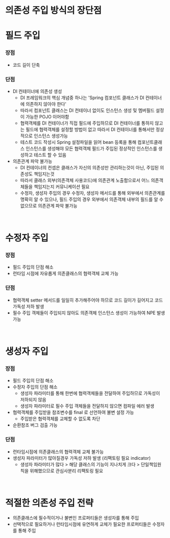 # 의존성 주입 방식의 장단점
# 필드 주입
### 장점
* 코드 길이 단축

### 단점
* DI 컨테이너에 의존성 생성
	* DI 프레임워크의 핵심 개념중 하나는 'Spring 컴포넌트 클래스가 DI 컨테이너에 의존하지 않아야 한다'
	* 따라서 컴포넌트 클래스는 DI 컨테이너 없이도 인스턴스 생성 및 멤버필드 설정이 가능한 POJO 이어야함
	* 협력객체를 DI 컨테이너가 직접 필드에 주입하므로 DI 컨테이너를 통하지 않고는 필드에 협력객체를 설정할 방법이 없고 따라서 DI 컨테이너를 통해서만 정상적으로 인스턴스 생성가능
	* 테스트 코드 작성시 Spring 설정파일을 읽어 bean 등록을 통해 컴포넌트클래스 인스턴스를 생성해야 모든 협력객체 필드가 주입된 정상적인 인스턴스를 생성하고 테스트 할 수 있음
* 의존관계 파악 불가능
	* DI 컨테이너의 컨셉은 클래스가 자신의 의존성만 관리하는것이 아닌, 주입된 의존성도 책임지는것
	* 따라서 클래스 외부(의존객체 사용코드)에 의존관계 노출함으로서 어느 의존객체들을 책임지는지 커뮤니케이션 필요
	* 수정자, 생성자 주입의 경우 수정자, 생성자 메서드를 통해 외부에서 의존관계를 명확히 알 수 있으나, 필드 주입의 경우 외부에서 의존객체 내부의 필드를 알 수 없으므로 의존관계 파악 불가능

<br>

# 수정자 주입
### 장점
* 필드 주입의 단점 해소
* 런타임 시점에 자유롭게 의존클래스의 협력객체 교체 가능

### 단점
* 협력객체 setter 메서드를 일일히 추가해주어야 하므로 코드 길이가 길어지고 코드 가독성 저하 발생
* 필수 주입 객체들이 주입되지 않아도 의존객체 인스턴스 생성이 가능하여 NPE 발생 가능

<br>

# 생성자 주입
### 장점
* 필드 주입의 단점 해소
* 수정자 주입의 단점 해소
	* 생성자 파라미터를 통해 한번에 협력객체들을 전달하여 주입하므로 가독성이 저하되지 않음
	* 생성자 파라미터로 필수 주입 객체들을 전달하지 않으면 컴파일 에러 발생
* 협력객체를 주입받을 참조변수를 final 로 선언하여 불변 설정 가능
	* 주입받은 협력객체를 교체할 수 없도록 차단
* 순환참조 버그 검출 가능

### 단점
* 런타임시점에 의존클래스의 협력객체 교체 불가능
* 생성자 파라미터가 많아질경우 가독성 저하 발생 (리팩토링 필요 indicator)
	* 생성자 파라미터가 많다 > 해당 클래스의 기능이 지나치게 크다 > 단일책임원칙을 위해했으므로 관심사분리 리팩토링 필요

<br>
	
# 적절한 의존성 주입 전략
* 의존클래스에 필수적이거나 불변인 프로퍼티들은 생성자를 통해 주입
* 선택적으로 필요하거나 런타임시점에 유연하게 교체가 필요한 프로퍼티들은 수정자를 통해 주입